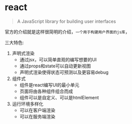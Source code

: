 # react
> A JavaScript library for building user interfaces

官方的介绍就是这样很简明的介绍，`一个用于构建用户界面的js库`，

三大特色:
1. 声明式渲染
    * 通过jsx，可以简单直观的编写想要的UI
    * 通过props和state可以自动更新视图
    * 声明式渲染使得状态可预测以及更容易debug
2. 组件式
    * 组件是react编写UI的最小单元
    * 页面将由各种组件组合而成
    * 组件可以是自定义、可以是htmlElement
3. 运行环境多样化
    * 可以在客户端渲染
    * 可以在服务端渲染



